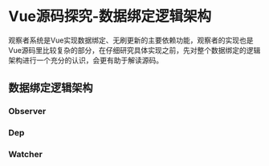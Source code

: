 # Vue源码探究-数据绑定逻辑架构

观察者系统是Vue实现数据绑定、无刷更新的主要依赖功能，观察者的实现也是Vue源码里比较复杂的部分，在仔细研究具体实现之前，先对整个数据绑定的逻辑架构进行一个充分的认识，会更有助于解读源码。

## 数据绑定逻辑架构

### Observer

### Dep

### Watcher